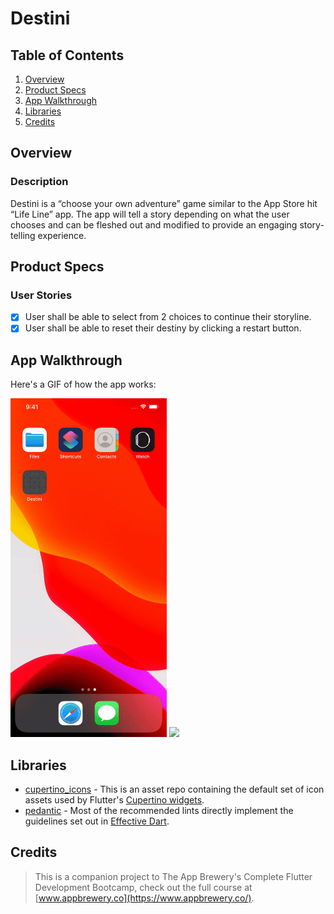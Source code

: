# Destini

## Table of Contents
1. [Overview](#Overview)
2. [Product Specs](#Product-Specs)
3. [App Walkthrough](#App-Walkthrough)
4. [Libraries](#Libraries)
5. [Credits](#Credits)

## Overview
### Description

Destini is a “choose your own adventure” game similar to the App Store hit “Life Line” app. The app will tell a story depending on what the user chooses and can be fleshed out and modified to provide an engaging story-telling experience.

## Product Specs
### User Stories

- [x] User shall be able to select from 2 choices to continue their storyline.
- [x] User shall be able to reset their destiny by clicking a restart button.

## App Walkthrough

Here's a GIF of how the app works:

<img src="https://github.com/py415/app-resources/blob/master/flutter/ios/flutter-ios-destini.gif" width=250>

<img src="https://github.com/py415/app-resources/blob/master/flutter/android/flutter-android-destini.gif" width=250>

## Libraries

- [cupertino_icons](https://github.com/flutter/cupertino_icons) - This is an asset repo containing the default set of icon assets used by Flutter's [Cupertino widgets](https://github.com/flutter/flutter/tree/master/packages/flutter/lib/src/cupertino).
- [pedantic](https://github.com/dart-lang/pedantic) - Most of the recommended lints directly implement the guidelines set out in [Effective Dart](https://dart.dev/guides/language/effective-dart).

## Credits

>This is a companion project to The App Brewery's Complete Flutter Development Bootcamp, check out the full course at [www.appbrewery.co](https://www.appbrewery.co/).
